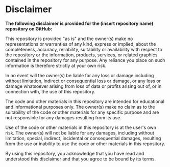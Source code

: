# Disclaimer

__The following disclaimer is provided for the (insert repository name) repository on GitHub:__

This repository is provided "as is" and the owner(s) make no representations or warranties of any kind, express or implied, about the completeness, accuracy, reliability, suitability or availability with respect to the repository or the information, products, services, or related graphics contained in the repository for any purpose. Any reliance you place on such information is therefore strictly at your own risk.

In no event will the owner(s) be liable for any loss or damage including without limitation, indirect or consequential loss or damage, or any loss or damage whatsoever arising from loss of data or profits arising out of, or in connection with, the use of this repository.

The code and other materials in this repository are intended for educational and informational purposes only. The owner(s) make no claim as to the suitability of the code or other materials for any specific purpose and are not responsible for any damages resulting from its use.

Use of the code or other materials in this repository is at the user's own risk. The owner(s) will not be liable for any damages, including without limitation, special, indirect, incidental or consequential damages, resulting from the use or inability to use the code or other materials in this repository.

By using this repository, you acknowledge that you have read and understood this disclaimer and that you agree to be bound by its terms.